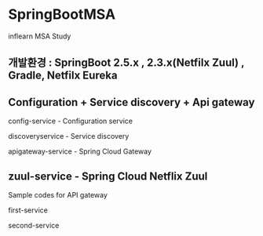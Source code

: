 # SpringBootMSA
inflearn MSA Study

## 개발환경 : SpringBoot 2.5.x , 2.3.x(Netfilx Zuul) , Gradle, Netfilx Eureka


## Configuration + Service discovery + Api gateway


config-service - Configuration service


discoveryservice - Service discovery


apigateway-service - Spring Cloud Gateway


## zuul-service - Spring Cloud Netflix Zuul


Sample codes for API gateway


first-service 


second-service 
